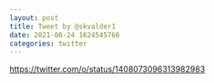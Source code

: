 ```yaml
--- 
layout: post 
title: Tweet by @skvalder1 
date: 2021-06-24 1624545766 
categories: twitter 
--- 
```

https://twitter.com/o/status/1408073096313982983